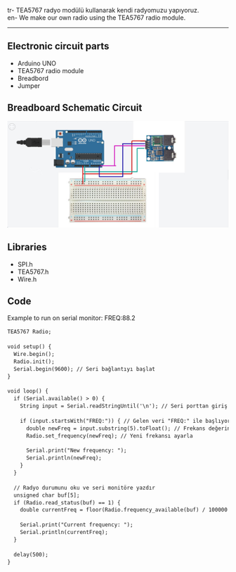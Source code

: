tr- TEA5767 radyo modülü kullanarak kendi radyomuzu yapıyoruz. <br>
en- We make our own radio using the TEA5767 radio module.

<hr>
<h2>Electronic circuit parts</h2>
<ul>
  <li>Arduino UNO</li>
  <li>TEA5767 radio module</li>
  <li>Breadbord</li>
  <li>Jumper</li>
</ul>


<h2>Breadboard Schematic Circuit</h2>
<img src="https://github.com/ieavci/FmRadioWithArduino/blob/main/schematic%20circuit/radyotinker.jpg" alt="Proje Resmi" style="max-width:100%; height:auto;">



<h2>Libraries</h2>
<ul>
  <li>SPI.h</li>
  <li>TEA5767.h</li>
  <li>Wire.h</li>  
</ul>


<h2>Code</h2>
<bold>Example to run on serial monitor: FREQ:88.2</bold>

```html
TEA5767 Radio;

void setup() {
  Wire.begin();
  Radio.init();
  Serial.begin(9600); // Seri bağlantıyı başlat
}

void loop() {
  if (Serial.available() > 0) {
    String input = Serial.readStringUntil('\n'); // Seri porttan giriş al

    if (input.startsWith("FREQ:")) { // Gelen veri "FREQ:" ile başlıyorsa
      double newFreq = input.substring(5).toFloat(); // Frekans değerini al
      Radio.set_frequency(newFreq); // Yeni frekansı ayarla

      Serial.print("New frequency: ");
      Serial.println(newFreq);
    }
  }

  // Radyo durumunu oku ve seri monitöre yazdır
  unsigned char buf[5];
  if (Radio.read_status(buf) == 1) {
    double currentFreq = floor(Radio.frequency_available(buf) / 100000 + 0.5) / 10;

    Serial.print("Current frequency: ");
    Serial.println(currentFreq);
  }
  
  delay(500);
}


